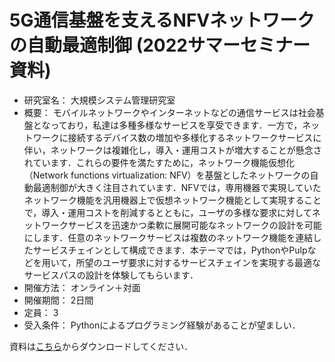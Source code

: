 # 5G通信基盤を支えるNFVネットワークの自動最適制御 (2022サマーセミナー資料)

- 研究室名：	大規模システム管理研究室
- 概要：	モバイルネットワークやインターネットなどの通信サービスは社会基盤となっており，私達は多種多様なサービスを享受できます．一方で，ネットワークに接続するデバイス数の増加や多様化するネットワークサービスに伴い，ネットワークは複雑化し，導入・運用コストが増大することが懸念されています．これらの要件を満たすために，ネットワーク機能仮想化（Network functions virtualization: NFV）を基盤としたネットワークの自動最適制御が大きく注目されています．NFVでは，専用機器で実現していたネットワーク機能を汎用機器上で仮想ネットワーク機能として実現することで，導入・運用コストを削減するとともに，ユーザの多様な要求に対してネットワークサービスを迅速かつ柔軟に展開可能なネットワークの設計を可能にします．任意のネットワークサービスは複数のネットワーク機能を連結したサービスチェインとして構成できます．本テーマでは，PythonやPulpなどを用いて，所望のユーザ要求に対するサービスチェインを実現する最適なサービスパスの設計を体験してもらいます．
- 開催方法：	オンライン＋対面
- 開催期間：	2日間
- 定員：	3
- 受入条件：	Pythonによるプログラミング経験があることが望ましい．

資料は[こちら](https://colab.research.google.com/drive/1EmK0P4OogT_tXWw8sk2IdZMqpo8ojYpt?usp=sharing)からダウンロードしてください．
